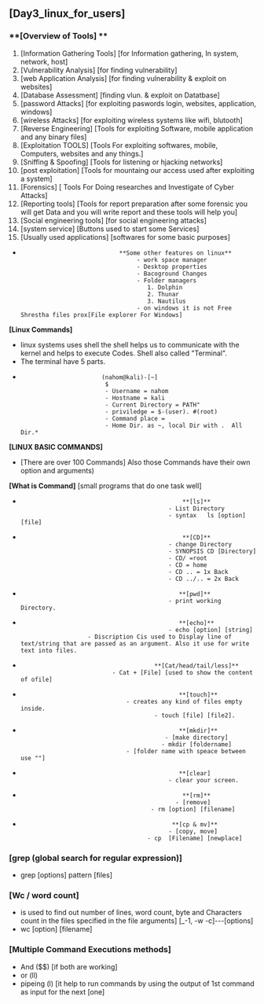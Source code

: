 ## [Day3_linux_for_users]
### **[Overview of Tools] **

1. [Information Gathering Tools] [for Information gathering, In system, network, host]
2. [Vulnerability Analysis] [for finding vulnerability]
3. [web Application Analysis] [for finding vulnerability & exploit on websites]
4. [Database Assessment] [finding vlun. & exploit on Datatbase]
5. [password Attacks] [for exploiting paswords login, websites, application, windows]
6. [wireless Attacks] [for exploiting wireless systems like wifi, blutooth]
7. [Reverse Engineering] [Tools for exploiting Software, mobile application and any binary files]
8. [Exploitation TOOLS] [Tools For exploiting softwares, mobile, Computers, websites and any things.]
9. [Sniffing & Spoofing] [Tools for listening or hjacking networks]
10. [post exploitation] [Tools for mountaing our access used after exploiting a system] 
11. [Forensics] [ Tools For Doing researches and Investigate of Cyber Attacks]
12. [Reporting tools] [Tools for report preparation after some forensic you will get Data and you will write report and these tools will help you] 
13. [Social engineering tools] [for social engineering attacks]
14. [system service] [Buttons used to start some Services]
15. [Usually used applications] [softwares for some basic purposes]
-                                 **Some other features on linux**
                                       - work space manager
                                       - Desktop properties
                                       - Bacoground Changes
                                       - Folder managers
                                          1. Dolphin
                                          2. Thunar
                                          3. Nautilus
                                       - on windows it is not Free Shrestha files prox[File explorer For Windows] 
**[Linux Commands]**
- linux systems uses shell the shell helps us to communicate with the kernel and helps to execute Codes. Shell also called "Terminal".
- The terminal have 5 parts.  
-                            (nahom@kali)-[~]
                              $
                              - Username = nahom 
                              - Hostname = kali
                              - Current Directory = PATH"
                              - priviledge = $-(user). #(root)
                              - Command place =
                              - Home Dir. as ~, local Dir with .  All Dir.*

**[LINUX BASIC COMMANDS]**
- [There are over 100 Commands] Also those Commands have their own option and arguments)

**[What is Command]** [small programs that do one task well]

-                                                   **[ls]** 
                                                - List Directory
                                                - syntax   ls [option] [file]

-                                                   **[CD]** 
                                                - change Directory
                                                - SYNOPSIS CD [Directory]
                                                - CD/ =root
                                                - CD = home
                                                - CD .. = 1x Back
                                                - CD ../.. = 2x Back

-                                                  **[pwd]** 
                                                - print working Directory.
 
-                                                  **[echo]**
                                                - echo [option] [string]
                         - Discription Cis used to Display line of text/string that are passed as an argument. Also it use for write text into files.

-                                           **[Cat/head/tail/less]**
                                - Cat + [File] [used to show the content of ofile] 

-                                                  **[touch]**
                                    - creates any kind of files empty inside.
                                            - touch [file] [file2].

-                                                  **[mkdir]** 
                                               - [make directory]
                                              - mkdir [foldername]
                                    - [folder name with speace between use ""]

-                                                  **[clear] 
                                                - clear your screen.

-                                                   **[rm]** 
                                                  - [remove]
                                           - rm [option] [filename]

-                                                **[cp & mv]** 
                                                - [copy, move]
                                          - cp  [Filename] [newplace]

### **[grep (global search for regular expression)]**
- grep [options] pattern [files] 

### **[Wc / word count]**
- is used to find out number of lines, word count, byte and Characters count in the files specified in the file arguments] [_-1, -w -c]---[options]
- wc [option] [filename]
  
### **[Multiple Command Executions methods]**
- And ($$) [if both are working]
- or (ll)
- pipeing (l) [it help to run commands by using the output of 1st command as input for the next [one]
